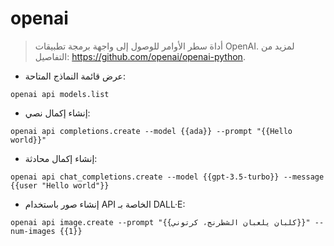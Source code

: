# openai

> أداة سطر الأوامر للوصول إلى واجهة برمجة تطبيقات OpenAI.
> لمزيد من التفاصيل: <https://github.com/openai/openai-python>.

- عرض قائمة النماذج المتاحة:

`openai api models.list`

- إنشاء إكمال نصي:

`openai api completions.create --model {{ada}} --prompt "{{Hello world}}"`

- إنشاء إكمال محادثة:

`openai api chat_completions.create --model {{gpt-3.5-turbo}} --message {{user "Hello world"}}`

- إنشاء صور باستخدام API الخاصة بـ DALL·E:

`openai api image.create --prompt "{{كلبان يلعبان الشطرنج، كرتوني}}" --num-images {{1}}`
